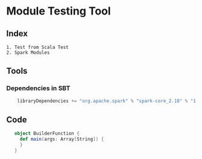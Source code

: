 Module Testing Tool
=====================


Index
----------------
    1. Test from Scala Test
    2. Spark Modules
    
Tools
----------------
### Dependencies in SBT
```sbt
    libraryDependencies += "org.apache.spark" % "spark-core_2.10" % "1.6.1"
```

Code
----------------

```scala
   object BuilderFunction {
     def main(args: Array[String]) {
     }
   }
```
